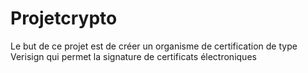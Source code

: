Projetcrypto
============

Le but de ce projet est de créer un organisme de certification de type Verisign qui permet la signature de certificats électroniques
